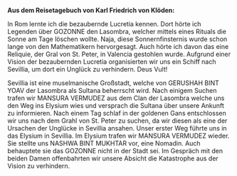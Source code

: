 **Aus dem Reisetagebuch von Karl Friedrich von Klöden:** 

In Rom lernte ich die bezaubernde Lucretia kennen. 
Dort hörte ich Legenden über GOZONNE den Lasombra, welcher mittels eines Rituals die Sonne am Tage löschen wollte. Naja, diese Sonnernfinsternis wurde schon lange von den Mathematikern hervorgesagt. 
Auch hörte ich davon das eine Reliquie, der Gral von St. Peter, in Valencia gestohlen wurde. 
Aufgrund einer Vision der bezaubernden Lucretia organisierten wir uns ein Schiff nach Sevillia, um dort ein Unglück zu verhindern. Deus Vult! 

Sevillia ist eine muselmanische Großstadt, welche von GERUSHAH BINT YOAV der Lasombra als Sultana beherrscht wird. 
Nach einigem Suchen trafen wir MANSURA VERMUDEZ aus dem Clan der Lasombra welche uns den Weg ins Elysium wies und versprach die Sultana über unsere Ankunft zu informieren. 
Nach einem Tag schlaf in der goldenen Gans entschlossen wir uns nach dem Grahl von St. Peter zu suchen, da wir diesen als eine der Ursachen der Unglücke in Sevillia ansahen. 
Unser erster Weg führte uns in das Elysium in Sevillia. 
Im Elysium trafen wir MANSURA VERMUDEZ wieder. Sie stellte uns NASHWA BINT MUKHTAR vor, eine Nomadin. Auch behauptete sie das GOZONNE nicht in der Stadt sei. Im Gespräch mit den beiden Damen offenbahrten wir unsere Absicht die Katastrophe aus der Vision zu verhindern.
